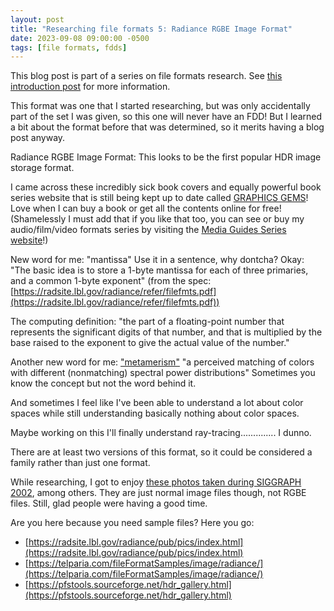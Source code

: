 ```yaml
---
layout: post
title: "Researching file formats 5: Radiance RGBE Image Format"
date: 2023-09-08 09:00:00 -0500
tags: [file formats, fdds]
---
```


This blog post is part of a series on file formats research. See [this introduction post](https://bits.ashleyblewer.com/blog/2023/08/04/researching-file-formats-library-of-congress-sustainability-of-digital-formats/) for more information.

This format was one that I started researching, but was only accidentally part of the set I was given, so this one will never have an FDD! But I learned a bit about the format before that was determined, so it merits having a blog post anyway.

Radiance RGBE Image Format: This looks to be the first popular HDR image storage format.

I came across these incredibly sick book covers and equally powerful book series website that is still being kept up to date called [GRAPHICS GEMS](https://www.realtimerendering.com/resources/GraphicsGems/)!  Love when I can buy a book or get all the contents online for free! (Shamelessly I must add that if you like that too, you can see or buy my audio/film/video formats series by visiting the [Media Guides Series website](https://mediaguides.archivesoftomorrow.com/)!)

New word for me:
"mantissa"
Use it in a sentence, why dontcha? Okay: "The basic idea is to store a 1-byte mantissa for each of
three primaries, and a common 1-byte exponent" (from the spec: [https://radsite.lbl.gov/radiance/refer/filefmts.pdf](https://radsite.lbl.gov/radiance/refer/filefmts.pdf))

The computing definition: "the part of a floating-point number that represents the significant digits of that number, and that is multiplied by the base raised to the exponent to give the actual value of the number."

Another new word for me:
["metamerism"](https://en.wikipedia.org/wiki/Metamerism_(color))
"a perceived matching of colors with different (nonmatching) spectral power distributions"
Sometimes you know the concept but not the word behind it.

And sometimes I feel like I've been able to understand a lot about color spaces while still understanding basically nothing about color spaces.

Maybe working on this I'll finally understand ray-tracing.............. I dunno.

There are at least two versions of this format, so it could be considered a family rather than just one format.

While researching, I got to enjoy [these photos taken during SIGGRAPH 2002](http://anyhere.com/gward/snaps/SG02/index.html), among others. They are just normal image files though, not RGBE files. Still, glad people were having a good time.

Are you here because you need sample files? Here you go:
- [https://radsite.lbl.gov/radiance/pub/pics/index.html](https://radsite.lbl.gov/radiance/pub/pics/index.html)
- [https://telparia.com/fileFormatSamples/image/radiance/](https://telparia.com/fileFormatSamples/image/radiance/)
- [https://pfstools.sourceforge.net/hdr_gallery.html](https://pfstools.sourceforge.net/hdr_gallery.html)
